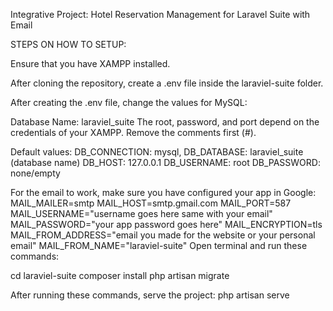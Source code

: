Integrative Project: Hotel Reservation Management for Laravel Suite with Email

STEPS ON HOW TO SETUP:

Ensure that you have XAMPP installed.

After cloning the repository, create a .env file inside the laraviel-suite folder.

After creating the .env file, change the values for MySQL:

Database Name: laraviel_suite
The root, password, and port depend on the credentials of your XAMPP.
Remove the comments first (#).

Default values:
DB_CONNECTION: mysql,
DB_DATABASE: laraviel_suite (database name)
DB_HOST: 127.0.0.1
DB_USERNAME: root
DB_PASSWORD: none/empty

For the email to work, make sure you have configured your app in Google:
MAIL_MAILER=smtp
MAIL_HOST=smtp.gmail.com
MAIL_PORT=587
MAIL_USERNAME="username goes here same with your email"
MAIL_PASSWORD="your app password goes here"
MAIL_ENCRYPTION=tls
MAIL_FROM_ADDRESS="email you made for the website or your personal email"
MAIL_FROM_NAME="laraviel-suite"
Open terminal and run these commands:

cd laraviel-suite
composer install
php artisan migrate

After running these commands, serve the project:
php artisan serve
